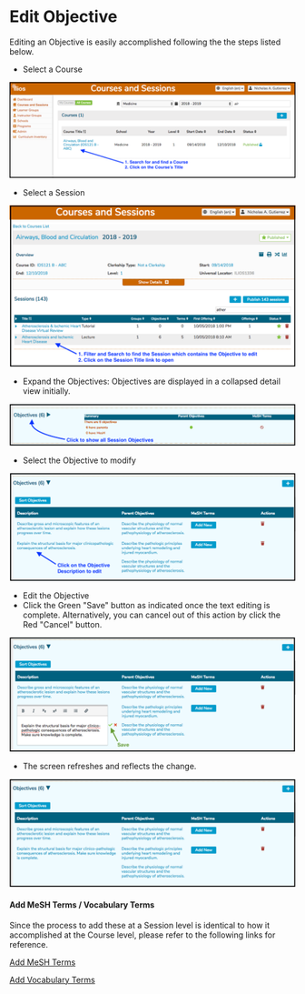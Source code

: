 # Edit Objective

Editing an Objective is easily accomplished following the the steps listed below.

* Select a Course

![Click on the Course Title link to open it](../../.gitbook/assets/editobj1.png)

* Select a Session

![Click on the Session Title link to open it](../../.gitbook/assets/editobj2.png)

* Expand the Objectives: Objectives are displayed in a collapsed detail view initially. 

![](../../.gitbook/assets/editobj3.png)

* Select the Objective to modify

![](../../.gitbook/assets/editobj4.png)

* Edit the Objective
* Click the Green "Save" button as indicated once the text editing is complete. Alternatively, you can cancel out of this action by click the Red "Cancel" button.

![](../../.gitbook/assets/editobj5.png)

* The screen refreshes and reflects the change.

![](../../.gitbook/assets/editobj6.png)

#### Add MeSH Terms / Vocabulary Terms

Since the process to add these at a Session level is identical to how it accomplished at the Course level, please refer to the following links for reference.

[Add MeSH Terms](https://iliosproject.gitbook.io/ilios-user-guide/courses-and-sessions/courses/edit-objective#add-mesh-term-s)

[Add Vocabulary Terms](https://iliosproject.gitbook.io/ilios-user-guide/courses-and-sessions/courses/edit-objective#add-vocabulary-terms)





